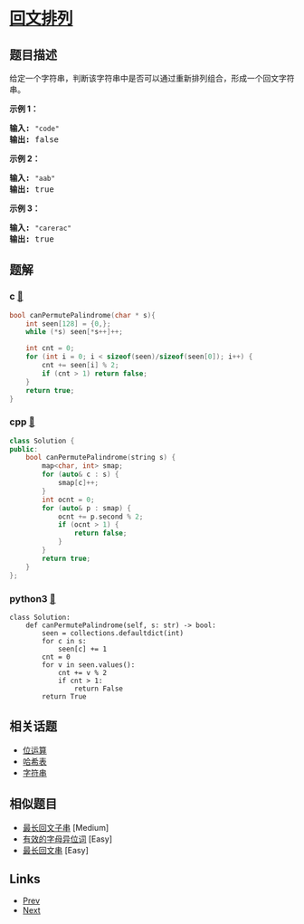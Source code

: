 
# [回文排列](https://leetcode-cn.com/problems/palindrome-permutation)

## 题目描述

<p>给定一个字符串，判断该字符串中是否可以通过重新排列组合，形成一个回文字符串。</p>

<p><strong>示例 1：</strong></p>

<pre><strong>输入:</strong> <code>&quot;code&quot;</code>
<strong>输出:</strong> false</pre>

<p><strong>示例 2：</strong></p>

<pre><strong>输入:</strong> <code>&quot;aab&quot;</code>
<strong>输出:</strong> true</pre>

<p><strong>示例 3：</strong></p>

<pre><strong>输入:</strong> <code>&quot;carerac&quot;</code>
<strong>输出:</strong> true</pre>


## 题解

### c [🔗](palindrome-permutation.c) 
```c
bool canPermutePalindrome(char * s){
    int seen[128] = {0,};
    while (*s) seen[*s++]++;

    int cnt = 0;
    for (int i = 0; i < sizeof(seen)/sizeof(seen[0]); i++) {
        cnt += seen[i] % 2;
        if (cnt > 1) return false;
    } 
    return true;
}
```
### cpp [🔗](palindrome-permutation.cpp) 
```cpp
class Solution {
public:
    bool canPermutePalindrome(string s) {
        map<char, int> smap;
        for (auto& c : s) {
            smap[c]++;
        }
        int ocnt = 0;
        for (auto& p : smap) {
            ocnt += p.second % 2;
            if (ocnt > 1) {
                return false;
            }
        }
        return true;
    }
};
```
### python3 [🔗](palindrome-permutation.py) 
```python3
class Solution:
    def canPermutePalindrome(self, s: str) -> bool:
        seen = collections.defaultdict(int)
        for c in s:
            seen[c] += 1
        cnt = 0
        for v in seen.values():
            cnt += v % 2
            if cnt > 1:
                return False
        return True
```


## 相关话题

- [位运算](../../tags/bit-manipulation.md) 
- [哈希表](../../tags/hash-table.md) 
- [字符串](../../tags/string.md) 


## 相似题目

- [最长回文子串](../longest-palindromic-substring/README.md)  [Medium] 
- [有效的字母异位词](../valid-anagram/README.md)  [Easy] 
- [最长回文串](../longest-palindrome/README.md)  [Easy] 


## Links

- [Prev](../ugly-number-ii/README.md) 
- [Next](../missing-number/README.md) 

